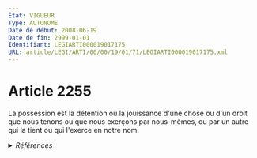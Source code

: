 ```yaml
---
État: VIGUEUR
Type: AUTONOME
Date de début: 2008-06-19
Date de fin: 2999-01-01
Identifiant: LEGIARTI000019017175
URL: article/LEGI/ARTI/00/00/19/01/71/LEGIARTI000019017175.xml
---
```


<h1>Article 2255</h1>

La possession est la détention ou la jouissance d'une chose ou d'un droit que
nous tenons ou que nous exerçons par nous-mêmes, ou par un autre qui la tient ou
qui l'exerce en notre nom.


<details>
  <summary><em>Références</em></summary>

  <h2>Articles faisant référence à l'article</h2>
  
  <ul>
    <li>
      <a href="https://legal.tricoteuses.fr//redirection/LEGIARTI000019017264?vers=git&vers=legifrance">Code civil - article 2228 AUTONOME VIGUEUR, en vigueur depuis le 2008-06-19</a> CONCORDE source
    </li>
    <li>
      <a href="https://legal.tricoteuses.fr//redirection/LEGIARTI000019014275?vers=git&vers=legifrance">LOI n° 2008-561 du 17 juin 2008 portant réforme de la prescription en matière civile - article 2 ENTIEREMENT_MODIF</a> MODIFIE source
    </li>
    <li>
      <a href="https://legal.tricoteuses.fr//redirection/LEGIARTI000006447366?vers=git&vers=legifrance">Code civil - article 2228 AUTONOME TRANSFERE, en vigueur du 1804-03-21 au 2008-06-19</a> CONCORDE source
    </li>
  </ul>
  
  <h2>Références faites par l'article</h2>
  
  <ul>
    <li>
      1965-07-13 CITATION cible <a href="https://legal.tricoteuses.fr//redirection/LEGIARTI000006272719?vers=git&vers=legifrance">Loi n° 65-570 du 13 juillet 1965 portant réforme des régimes matrimoniaux - article 23 AUTONOME VIGUEUR, en vigueur depuis le 1966-02-01</a>
    </li>
    <li>
      2008-06-17 MODIFIE cible <a href="https://legal.tricoteuses.fr//redirection/LEGIARTI000019014275?vers=git&vers=legifrance">LOI n° 2008-561 du 17 juin 2008 portant réforme de la prescription en matière civile - article 2 ENTIEREMENT_MODIF</a>
    </li>
    <li>
      2999-01-01 CONCORDE cible <a href="https://legal.tricoteuses.fr//redirection/LEGIARTI000006447366?vers=git&vers=legifrance">Code civil - article 2228 AUTONOME TRANSFERE, en vigueur du 1804-03-21 au 2008-06-19</a>
    </li>
  </ul>
</details>
